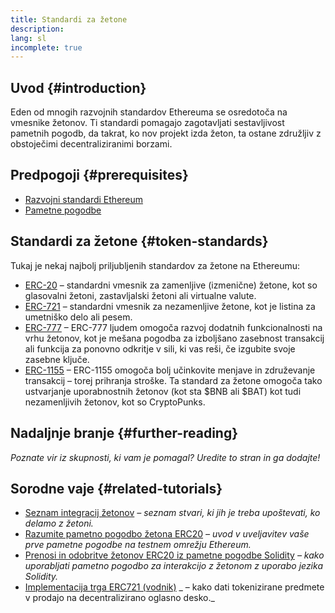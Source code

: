 ```yaml
---
title: Standardi za žetone
description:
lang: sl
incomplete: true
---
```


## Uvod {#introduction}

Eden od mnogih razvojnih standardov Ethereuma se osredotoča na vmesnike žetonov. Ti standardi pomagajo zagotavljati sestavljivost pametnih pogodb, da takrat, ko nov projekt izda žeton, ta ostane združljiv z obstoječimi decentraliziranimi borzami.

## Predpogoji {#prerequisites}

- [Razvojni standardi Ethereum](/developers/docs/standards/)
- [Pametne pogodbe](/developers/docs/smart-contracts/)

## Standardi za žetone {#token-standards}

Tukaj je nekaj najbolj priljubljenih standardov za žetone na Ethereumu:

- [ERC-20](/developers/docs/standards/tokens/erc-20/) – standardni vmesnik za zamenljive (izmenične) žetone, kot so glasovalni žetoni, zastavljalski žetoni ali virtualne valute.
- [ERC-721](/developers/docs/standards/tokens/erc-721/) – standardni vmesnik za nezamenljive žetone, kot je listina za umetniško delo ali pesem.
- [ERC-777](/developers/docs/standards/tokens/erc-777/) – ERC-777 ljudem omogoča razvoj dodatnih funkcionalnosti na vrhu žetonov, kot je mešana pogodba za izboljšano zasebnost transakcij ali funkcija za ponovno odkritje v sili, ki vas reši, če izgubite svoje zasebne ključe.
- [ERC-1155](/developers/docs/standards/tokens/erc-1155/) – ERC-1155 omogoča bolj učinkovite menjave in združevanje transakcij – torej prihranja stroške. Ta standard za žetone omogoča tako ustvarjanje uporabnostnih žetonov (kot sta $BNB ali $BAT) kot tudi nezamenljivih žetonov, kot so CryptoPunks.

## Nadaljnje branje {#further-reading}

_Poznate vir iz skupnosti, ki vam je pomagal? Uredite to stran in ga dodajte!_

## Sorodne vaje {#related-tutorials}

- [Seznam integracij žetonov](/developers/tutorials/token-integration-checklist/) _– seznam stvari, ki jih je treba upoštevati, ko delamo z žetoni._
- [Razumite pametno pogodbo žetona ERC20](/developers/tutorials/understand-the-erc-20-token-smart-contract/) _– uvod v uveljavitev vaše prve pametne pogodbe na testnem omrežju Ethereum._
- [Prenosi in odobritve žetonov ERC20 iz pametne pogodbe Solidity](/developers/tutorials/transfers-and-approval-of-erc-20-tokens-from-a-solidity-smart-contract/) _– kako uporabljati pametno pogodbo za interakcijo z žetonom z uporabo jezika Solidity._
- [Implementacija trga ERC721 (vodnik)](/developers/tutorials/how-to-implement-an-erc721-market/) _ – kako dati tokenizirane predmete v prodajo na decentralizirano oglasno desko._
